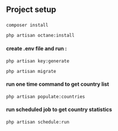 

## Project setup

### 
```
composer install
```
```
php artisan octane:install 
```
#### create .env file  and run :
```
php artisan key:generate 
```
```
php artisan migrate
```
#### run one time command to get country list
```
php artisan populate:countries
```

#### run scheduled job to get country statistics
```
php artisan schedule:run
```
